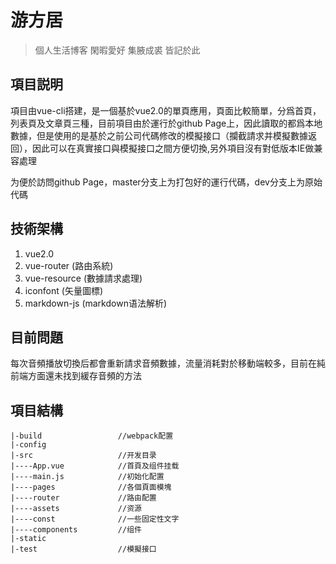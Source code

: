 # 游方居

> 個人生活博客 閑暇愛好 集腋成裘 皆記於此

## 項目説明

項目由vue-cli搭建，是一個基於vue2.0的單頁應用，頁面比較簡單，分爲首頁，列表頁及文章頁三種，目前項目由於運行於github Page上，因此讀取的都爲本地數據，但是使用的是基於之前公司代碼修改的模擬接口（攔截請求并模擬數據返回），因此可以在真實接口與模擬接口之間方便切換,另外項目沒有對低版本IE做兼容處理

为便於訪問github Page，master分支上为打包好的運行代碼，dev分支上为原始代碼

## 技術架構

1. vue2.0
2. vue-router (路由系統)
3. vue-resource (數據請求處理)
4. iconfont (矢量圖標)
5. markdown-js (markdown语法解析)

## 目前問題

每次音頻播放切換后都會重新請求音頻數據，流量消耗對於移動端較多，目前在純前端方面還未找到緩存音頻的方法

## 項目結構

	|-build  				//webpack配置
	|-config
	|-src  					//开发目录
	|----App.vue  			//首頁及组件挂载
	|----main.js  			//初始化配置
	|----pages  		    //各個頁面模塊
	|----router  		    //路由配置
	|----assets  			//资源
	|----const  			//一些固定性文字
	|----components  		//组件
	|-static
	|-test					//模擬接口
